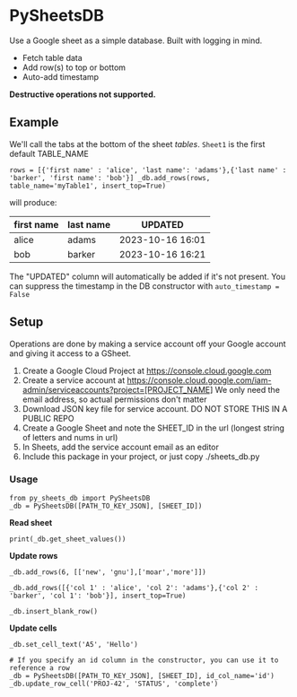 # PySheetsDB

Use a Google sheet as a simple database. Built with logging in mind. 

- Fetch table data
- Add row(s) to top or bottom
- Auto-add timestamp

**Destructive operations not supported.**

## Example
We'll call the tabs at the bottom of the sheet *tables*. `Sheet1` is the first default TABLE_NAME

`
rows = [{'first name' : 'alice', 'last name': 'adams'},{'last name' : 'barker', 'first name': 'bob'}]
_db.add_rows(rows, table_name='myTable1', insert_top=True)
`

will produce:

|first name |last name |UPDATED|
|------|-----|----|
|alice |adams |2023-10-16 16:01|
|bob |	barker |2023-10-16 16:21|

The "UPDATED" column will automatically be added if it's not present. You can suppress the timestamp in the DB constructor with `auto_timestamp = False`

## Setup
Operations are done by making a service account off your Google account and giving it access to a GSheet.

1. Create a Google Cloud Project at https://console.cloud.google.com
2. Create a service account at https://console.cloud.google.com/iam-admin/serviceaccounts?project=[PROJECT_NAME] We only need the email address, so actual permissions don't matter
3. Download JSON key file for service account. DO NOT STORE THIS IN A PUBLIC REPO
4. Create a Google Sheet and note the SHEET_ID in the url (longest string of letters and nums in url)
5. In Sheets, add the service account email as an editor
6. Include this package in your project, or just copy ./sheets_db.py

### Usage
```
from py_sheets_db import PySheetsDB
_db = PySheetsDB([PATH_TO_KEY_JSON], [SHEET_ID])
```

**Read sheet**
```
print(_db.get_sheet_values())
```

**Update rows**
```
_db.add_rows(6, [['new', 'gnu'],['moar','more']])

_db.add_rows([{'col 1' : 'alice', 'col 2': 'adams'},{'col 2' : 'barker', 'col 1': 'bob'}], insert_top=True)

_db.insert_blank_row()
```

**Update cells**
```
_db.set_cell_text('A5', 'Hello')

# If you specify an id column in the constructor, you can use it to reference a row
_db = PySheetsDB([PATH_TO_KEY_JSON], [SHEET_ID], id_col_name='id')
_db.update_row_cell('PROJ-42', 'STATUS', 'complete')
```